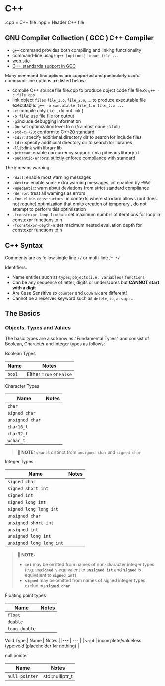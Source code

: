 # C++

.cpp = C++ file
.hpp = Header C++ file

## GNU Compiler Collection ( GCC ) C++ Compiler

* `g++` command provides both compiling and linking functionality
* command-line usage `g++ [options] input_file ...`
* [web site](http://www.gnu.org/software/gcc )
* [C++ standards support in GCC](https://gcc.gnu.org/projects/cxx-status.html)

Many command-line options are supported and particularly useful command-line options are listed below:

* compile C++ source file file.cpp to produce object code file file.o: `g++ -c file.cpp`
* link object `files` `file_1.o`, `file_2.o`, ... to produce executable file executable: `g++ -o executable file_1.o file_2.o ...`
* `-c`: compile only ( i.e. , do not link )
* `-o file`: use file file for output
* `-g`:include debugging information
* `-On`: set optimization level to n (`0` almost none ; `3` full)
* `-std=c++20`: conform to C++20 standard
* `-Idir`: specify additional directory dir to search for include files
* `-Ldir`:specify additional directory dir to search for libraries
* `-llib`:link with library lib
* `-pthread`: enable concurrency support ( via pthreads library ) I
* `-pedantic-errors`: strictly enforce compliance with standard

The `W` means warning

* `-Wall`: enable most warning messages
* `-Wextra`: enable some extra warning messages not enabled by -Wall
* `-Wpedantic`: warn about deviations from strict standard compliance
* `-Werror`: treat all warnings as errors
* `-fno-elide-constructors`: in contexts where standard allows (but does not require) optimization that omits creation of temporary , do not attempt to perform this optimization
* `-fconstexpr-loop-limit=n`: set maximum number of iterations for loop in constexpr functions to n
* `-fconstexpr-depth=n`: set maximum nested evaluation depth for constexpr functions to n

## C++ Syntax

Comments are as follow single line `//` or multi-line `/* */`

Identifiers:

* Name entities such as `types`, `objects(i.e. variables)`,`functions`
* Can be any sequence of letter, digits or underscores but **CANNOT start with a digit**
* Are Case Sensitive so `counter` and `CoUnTER` are different!
* Cannot be a reserved keyword such as `delete`, `do`, `assign` ...

## The Basics

### Objects, Types  and Values

The basic types are also know as "Fundamental Types" and consist of Boolean, Character and Integer types as follows:

Boolean Types

|  Name             | Notes                     |
|---                | ---                       |
| `bool`            | Either `True` or `False`  |  

Character Types

|  Name             | Notes                     |
|---                | ---                       |
| `char`            |                           |
| `signed char`     |                           |
| `unsigned char`   |                           |
| `char16_t`        |                           |
| `char32_t`        |                           |
| `wchar_t`         |                           |

> **📝 NOTE:**  **`char`**  is distinct from  `unsigned char` and `signed char`

Integer Types

|  Name                     | Notes                     |
|---                        | ---                       |
| `signed char`             |                           |
| `signed short int`        |                           |
| `signed int`              |                           |
| `signed long int`         |                           |
| `signed long long int`    |                           |
| `unsigned char`           |                           |
| `unsigned short int`      |                           |
| `unsigned int`            |                           |
| `unsigned long int`       |                           |
| `unsigned long long int`  |                           |

> **📝 NOTE:**
>
> * **`int`** may be omitted from names of non-character integer types (e.g. **`unsigned`** is equivalent to **`unsigned int`** and **`signed`** is equivalent to **`signed int`**)
> * **`signed`** may be omitted from names of signed integer types excluding **`signed char`**

Floating point types

|  Name                     | Notes                     |
|---                        | ---                       |
| `float`                   |                           |
| `double`                  |                           |
| `long double`             |                           |

Void Type
|  Name                     | Notes                     |
|---                        | ---                       |
| `void`                    | incomplete/valueless type:void (placeholder for nothing) |

null pointer

|  Name                     | Notes                     |
|---                        | ---                       |
| `null pointer`            | std::nulllptr_t           |
